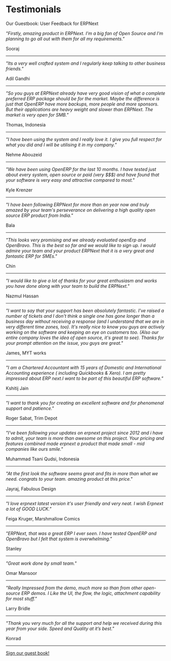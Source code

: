 # Testimonials

<p class="lead">Our Guestbook: User Feedback for ERPNext</p>

*"Firstly, amazing product in ERPNext. I'm a big fan of Open Source and I'm planning to go all out with them for all my requirements."*

<p class="text-right">Sooraj</p>

---

*"Its a very well crafted system and I regularly keep talking to other business friends."*

<p class="text-right">Adil Gandhi</p>

---

*"So you guys at ERPNext already have very good vision of what a complete preferred ERP package should be for the market. Maybe the difference is just that OpenERP have more backups, more people and more sponsors. But their applications are heavy weight and slower than ERPNext. The market is very open for SMB."*

<p class="text-right">Thomas, Indonesia</p>

---

*"I have been using the system and I really love it. I give you full respect for what you did and I will be utilising it in my company."*

<p class="text-right">Nehme Abouzeid</p>

---

*"We have been using OpenERP for the last 10 months.  I have tested just about every system, open source or paid (very $$$) and have found that your software is very easy and attractive compared to most."*

<p class="text-right">Kyle Krenzer</p>

---

*"I have been following ERPNext for more than an year now and truly amazed by your team's perseverance on delivering a high quality open source ERP product from India."*

<p class="text-right">Bala</p>

---

*"This looks very promising and we already evaluated openErp and OpenBravo. This is the best so far and we would like to sign up.  I would admire your team and your product ERPNext that it is a very great and fantastic ERP for SMEs."*

<p class="text-right">Chin</p>

---

*"I would like to give a lot of thanks for your great enthusiasm and works you have done along with your team to build the ERPNext."*

<p class="text-right">Nazmul Hassan</p>

---

*"I want to say that your support has been absolutely fantastic. I've  raised a number of tickets and I don't think a single one has gone longer than a business day without receiving a response (and I understand that we are in very different time zones, too). It's really nice to know you guys are actively working on the software and keeping an eye on customers too. (Also our entire company loves the idea of open source, it's great to see).
Thanks for your prompt attention on the issue, you guys are great."*

<p class="text-right">James, MYT works</p>

---

*"I am a Chartered Accountant with 15 years of Domestic and International Accounting experience ( including Quickbooks & Xero). I am pretty impressed about ERP next.I want to be part of this beautiful ERP software."*

<p class="text-right">Kshitij Jain</p>

---

*"I want to thank you for creating an excellent software and for phenomenal support and patience."*

<p class="text-right">Roger Sabat, Trim Depot</p>

---

*"I've been following your updates on erpnext project since 2012 and i have to admit, your team is more than awesome on this project. Your pricing and features combined made erpnext a product that made small - mid companies like ours smile."*

<p class="text-right">Muhammad Tsani Qudsi, Indonesia</p>

---

*"At the first look the software seems great and fits in more than what we need. congrats to your team. amazing product at this price."*

<p class="text-right">Jayraj, Fabulous Design</p>

---

*"I love erpnext latest version it's user friendly and very neat. I wish Erpnext a lot of GOOD LUCK."*

<p class="text-right">Feiga Kruger, Marshmallow Comics</p>

---

*"ERPNext, that was a great ERP I ever seen. I have tested OpenERP and OpenBravo but I felt that system is overwhelming."*

<p class="text-right">Stanley</p>

---

*"Great work done by small team."*

<p class="text-right">Omar Mansoor</p>

---

*"Really Impressed from the demo, much more so than from other open-source ERP demos. I Like the UI, the flow, the logic, attachment capability for most stuff."*

<p class="text-right">Larry Bridle</p>

---

*"Thank you very much for all the support and help we received during this year from your side. Speed and Quality at it’s best."*

<p class="text-right">Konrad</p>

---

<a href="/contact">Sign our guest book!</a>
